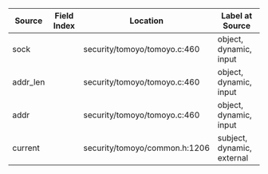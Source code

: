 | Source               | Field Index | Location                      | Label at Source             |
|----------------------|-------------|-------------------------------|-----------------------------|
| sock                 |             | security/tomoyo/tomoyo.c:460  | object, dynamic, input      |
| addr_len             |             | security/tomoyo/tomoyo.c:460  | object, dynamic, input      |
| addr                 |             | security/tomoyo/tomoyo.c:460  | object, dynamic, input      |
| current              |             | security/tomoyo/common.h:1206 | subject, dynamic, external  |